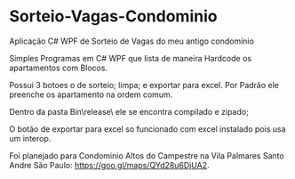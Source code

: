# Sorteio-Vagas-Condominio
Aplicação C# WPF de Sorteio de Vagas do meu antigo condomínio 

Simples Programas em C# WPF que lista de maneira Hardcode os apartamentos com Blocos.

Possui 3 botoes o de sorteio; limpa; e exportar para excel.
Por Padrão ele preenche os apartamento na ordem comum.

Dentro da pasta Bin\release\ ele se encontra compilado e zipado;

O botão de exportar para excel so funcionado com excel instalado pois usa um interop.

Foi planejado para Condominio Altos do Campestre na Vila Palmares Santo Andre São Paulo: https://goo.gl/maps/QYd28u6DjUA2. 
